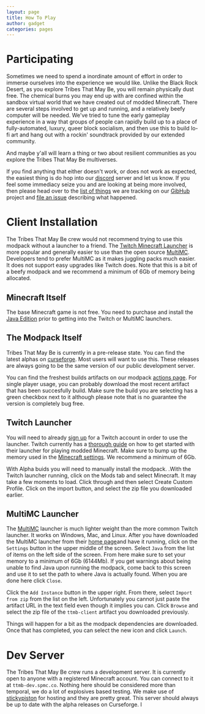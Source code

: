 ```yaml
---
layout: page
title: How To Play
author: gadget
categories: pages
---
```


# Participating

Sometimes we need to spend a inordinate amount of effort in order to immerse ourselves into the experience we would like. Unlike the Black Rock Desert, as you explore Tribes That May Be, you will remain physically dust free. The chemical burns you may end up with are confined within the sandbox virtual world that we have created out of modded Minecraft. There are several steps involved to get up and running, and a relatively beefy computer will be needed. We've tried to tune the early gameplay experience in a way that groups of people can rapidly build up to a place of fully-automated, luxury, queer block socialism, and then use this to build lo-fi art and hang out with a rockin' soundtrack provided by our extended community.

And maybe y'all will learn a thing or two about resilient communities as you explore the Tribes That May Be multiverses.

If you find anything that either doesn't work, or does not work as expected, the easiest thing is do hop into our [discord](https://discord.gg/f8Y9x8m) server and let us know. If you feel some immediacy seize you and are looking at being more involved, then please head over to the [list of things](https://github.com/tribesthatmaybe/modpack/issues) we are tracking on our [GibHub](https://github.com/tribesthatmaybe/modpack/) project and [file an issue](https://docs.github.com/en/github/managing-your-work-on-github/creating-an-issue) describing what happened.

# Client Installation

The Tribes That May Be crew would not recommend trying to use this modpack without a launcher to a friend. The [Twitch Minecraft Launcher](https://help.twitch.tv/s/article/How-to-Play-Minecraft-with-Twitch-App) is more popular and generally easier to use than the open source [MultiMC](https://multimc.org/). Developers tend to prefer MultiMC as it makes juggling packs much easier. It does not support easy upgrades like Twitch does. Note that this is a bit of a beefy modpack and we recommend a minimum of 6Gb of memory being allocated.

## Minecraft Itself

The base Minecraft game is not free. You need to purchase and install the [Java Edition](https://www.minecraft.net/en-us/store/minecraft-java-edition/) prior to getting into the Twitch or MultiMC launchers.

## The Modpack Itself

Tribes That May Be is currently in a pre-release state. You can find the latest alphas on [curseforge](https://www.curseforge.com/minecraft/modpacks/tribes-that-may-be). Most users will want to use this. These releases are always going to be the same version of our public development server.

You can find the freshest builds artifacts on our modpack [actions page](https://github.com/tribesthatmaybe/modpack/actions?query=workflow%3Amake-modpack). For single player usage, you can probably download the most recent artifact that has been succesfully build. Make sure the build you are selecting has a green checkbox next to it although please note that is no guarantee the version is completely bug free.

## Twitch Launcher

You will need to already [sign up](https://www.twitch.tv/signup) for a Twitch account in order to use the launcher. Twitch currently has a [thorough guide](https://help.twitch.tv/s/article/How-to-Play-Minecraft-with-Twitch-App) on how to get started with their launcher for playing modded Minecraft. Make sure to bump up the memory used in the [Minecraft settings](https://help.twitch.tv/s/article/How-to-Play-Minecraft-with-Twitch-App#Settings). We recommend a minimum of 6Gb.

With Alpha buids you will need to manually install the modpack. .With the Twitch launcher running, click on the Mods tab and select Minecraft. It may take a few moments to load. Click through and then select Create Custom Profile. Click on the import button, and select the zip file you downloaded earlier.

## MultiMC Launcher

The [MultiMC](https://multimc.org/) launcher is much lighter weight than the more common Twitch launcher. It works on Windows, Mac, and Linux. After you have downloaded the MultiMC launcher from their [home page](https://multimc.org/)and have it running, click on the `Settings` button in the upper middle of the screen. Select `Java` from the list of items on the left side of the screen. From here make sure to set your memory to a minimum of 6Gb (6144Mb). If you get warnings about being unable to find Java upon running the modpack, come back to this screen and use it to set the path to where Java is actually found. When you are done here click `Close`.

Click the `Add Instance` button in the upper right. From there, select `Import from zip` from the list on the left. Unfortunately you cannot just paste the artifact URL in the text field even though it implies you can. Click `Browse` and select the zip file of the `ttmb-client` artifact you downloaded previously.

Things will happen for a bit as the modpack dependencies are downloaded. Once that has completed, you can select the new icon and click `Launch`.

# Dev Server

The Tribes That May Be crew runs a development server. It is currently open to anyone with a registered Minecraft account. You can connect to it at `ttmb-dev.spmc.co`. Nothing here should be considered more than temporal, we do a lot of explosives based testing. We make use of [stickypiston](https://stickypiston.co/) for hosting and they are pretty great. This server should always be up to date with the alpha releases on Curseforge. I

